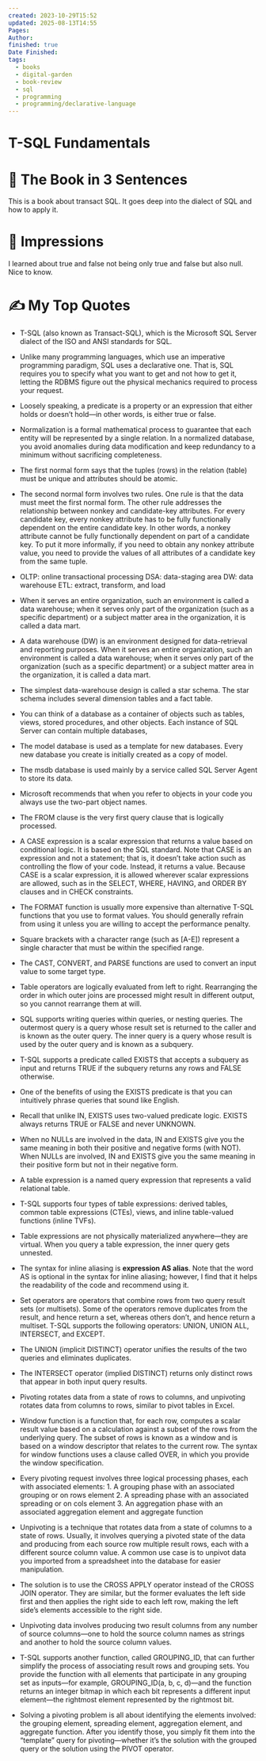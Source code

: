 ```yaml
---
created: 2023-10-29T15:52
updated: 2025-08-13T14:55
Pages: 
Author: 
finished: true
Date Finished: 
tags:
  - books
  - digital-garden
  - book-review
  - sql
  - programming
  - programming/declarative-language
---
```

# T-SQL Fundamentals


# 🚀 The Book in 3 Sentences
This is a book about transact SQL.  It goes deep into the dialect of SQL and how to apply it. 

# 🎨 Impressions
I learned about true and false not being only true and false but also null. Nice to know. 


# ✍️ My Top  Quotes

- T-SQL (also known as Transact-SQL), which is the Microsoft SQL Server dialect of the ISO and ANSI standards for SQL.
 
- Unlike many programming languages, which use an imperative programming paradigm, SQL uses a declarative one. That is, SQL requires you to specify what you want to get and not how to get it, letting the RDBMS figure out the physical mechanics required to process your request.
 
- Loosely speaking, a predicate is a property or an expression that either holds or doesn’t hold—in other words, is either true or false.
 
- Normalization is a formal mathematical process to guarantee that each entity will be represented by a single relation. In a normalized database, you avoid anomalies during data modification and keep redundancy to a minimum without sacrificing completeness.
 
- The first normal form says that the tuples (rows) in the relation (table) must be unique and attributes should be atomic.
 
- The second normal form involves two rules. One rule is that the data must meet the first normal form. The other rule addresses the relationship between nonkey and candidate-key attributes. For every candidate key, every nonkey attribute has to be fully functionally dependent on the entire candidate key. In other words, a nonkey attribute cannot be fully functionally dependent on part of a candidate key. To put it more informally, if you need to obtain any nonkey attribute value, you need to provide the values of all attributes of a candidate key from the same tuple.
 
- OLTP: online transactional processing  DSA: data-staging area  DW: data warehouse  ETL: extract, transform, and load
 
- When it serves an entire organization, such an environment is called a data warehouse; when it serves only part of the organization (such as a specific department) or a subject matter area in the organization, it is called a data mart.
 
- A data warehouse (DW) is an environment designed for data-retrieval and reporting purposes. When it serves an entire organization, such an environment is called a data warehouse; when it serves only part of the organization (such as a specific department) or a subject matter area in the organization, it is called a data mart.
 
- The simplest data-warehouse design is called a star schema. The star schema includes several dimension tables and a fact table.
 
- You can think of a database as a container of objects such as tables, views, stored procedures, and other objects. Each instance of SQL Server can contain multiple databases,
 
- The model database is used as a template for new databases. Every new database you create is initially created as a copy of model.
 
- The msdb database is used mainly by a service called SQL Server Agent to store its data.
 
- Microsoft recommends that when you refer to objects in your code you always use the two-part object names.
 
- The FROM clause is the very first query clause that is logically processed.
 
- A CASE expression is a scalar expression that returns a value based on conditional logic. It is based on the SQL standard. Note that CASE is an expression and not a statement; that is, it doesn’t take action such as controlling the flow of your code. Instead, it returns a value. Because CASE is a scalar expression, it is allowed wherever scalar expressions are allowed, such as in the SELECT, WHERE, HAVING, and ORDER BY clauses and in CHECK constraints.
 
- The FORMAT function is usually more expensive than alternative T-SQL functions that you use to format values. You should generally refrain from using it unless you are willing to accept the performance penalty.
 
- Square brackets with a character range (such as \[A-E\]) represent a single character that must be within the specified range.
 
- The CAST, CONVERT, and PARSE functions are used to convert an input value to some target type.
 
- Table operators are logically evaluated from left to right. Rearranging the order in which outer joins are processed might result in different output, so you cannot rearrange them at will.
 
- SQL supports writing queries within queries, or nesting queries. The outermost query is a query whose result set is returned to the caller and is known as the outer query. The inner query is a query whose result is used by the outer query and is known as a subquery.
 
- T-SQL supports a predicate called EXISTS that accepts a subquery as input and returns TRUE if the subquery returns any rows and FALSE otherwise.
 
- One of the benefits of using the EXISTS predicate is that you can intuitively phrase queries that sound like English.
 
- Recall that unlike IN, EXISTS uses two-valued predicate logic. EXISTS always returns TRUE or FALSE and never UNKNOWN.
 
- When no NULLs are involved in the data, IN and EXISTS give you the same meaning in both their positive and negative forms (with NOT). When NULLs are involved, IN and EXISTS give you the same meaning in their positive form but not in their negative form.
 
- A table expression is a named query expression that represents a valid relational table.
 
- T-SQL supports four types of table expressions: derived tables, common table expressions (CTEs), views, and inline table-valued functions (inline TVFs).
 
- Table expressions are not physically materialized anywhere—they are virtual. When you query a table expression, the inner query gets unnested.
 
- The syntax for inline aliasing is **expression AS alias**. Note that the word AS is optional in the syntax for inline aliasing; however, I find that it helps the readability of the code and recommend using it.
 
- Set operators are operators that combine rows from two query result sets (or multisets). Some of the operators remove duplicates from the result, and hence return a set, whereas others don’t, and hence return a multiset. T-SQL supports the following operators: UNION, UNION ALL, INTERSECT, and EXCEPT.
 
- The UNION (implicit DISTINCT) operator unifies the results of the two queries and eliminates duplicates.
 
- The INTERSECT operator (implied DISTINCT) returns only distinct rows that appear in both input query results.
 
- Pivoting rotates data from a state of rows to columns, and unpivoting rotates data from columns to rows, similar to pivot tables in Excel.
 
- Window function is a function that, for each row, computes a scalar result value based on a calculation against a subset of the rows from the underlying query. The subset of rows is known as a window and is based on a window descriptor that relates to the current row. The syntax for window functions uses a clause called OVER, in which you provide the window specification.
 
- Every pivoting request involves three logical processing phases, each with associated elements: 1. A grouping phase with an associated grouping or on rows element 2. A spreading phase with an associated spreading or on cols element 3. An aggregation phase with an associated aggregation element and aggregate function
 
- Unpivoting is a technique that rotates data from a state of columns to a state of rows. Usually, it involves querying a pivoted state of the data and producing from each source row multiple result rows, each with a different source column value. A common use case is to unpivot data you imported from a spreadsheet into the database for easier manipulation.
 
- The solution is to use the CROSS APPLY operator instead of the CROSS JOIN operator. They are similar, but the former evaluates the left side first and then applies the right side to each left row, making the left side’s elements accessible to the right side.
 
- Unpivoting data involves producing two result columns from any number of source columns—one to hold the source column names as strings and another to hold the source column values.
 
- T-SQL supports another function, called GROUPING_ID, that can further simplify the process of associating result rows and grouping sets. You provide the function with all elements that participate in any grouping set as inputs—for example, GROUPING_ID(a, b, c, d)—and the function returns an integer bitmap in which each bit represents a different input element—the rightmost element represented by the rightmost bit.
 
- Solving a pivoting problem is all about identifying the elements involved: the grouping element, spreading element, aggregation element, and aggregate function. After you identify those, you simply fit them into the “template” query for pivoting—whether it’s the solution with the grouped query or the solution using the PIVOT operator.
 
